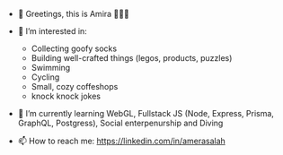 - 👋 Greetings, this is Amira 🧕🇪🇬

- 👀 I’m interested in:
 	* 	Collecting goofy socks 
  	* 	Building well-crafted things (legos, products, puzzles)
  	* 	Swimming 
  	* 	Cycling 
  	* 	Small, cozy coffeshops
  	* 	knock knock jokes
  	
- 🌱 I’m currently learning WebGL, Fullstack JS (Node, Express, Prisma, GraphQL, Postgress), Social enterpenurship and Diving

- 📫 How to reach me: https://linkedin.com/in/amerasalah

